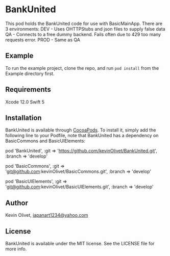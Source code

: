 # BankUnited

This pod holds the BankUnited code for use with BasicMainApp.
There are 3 environments:
DEV - Uses OHTTPStubs and json files to supply false data
QA - Connects to a free dummy backend.  Fails often due to 429 too many requests error.
PROD - Same as QA

## Example

To run the example project, clone the repo, and run `pod install` from the Example directory first.

## Requirements
Xcode 12.0
Swift 5

## Installation

BankUnited is available through [CocoaPods](https://cocoapods.org). To install
it, simply add the following line to your Podfile, note that BankUnited has a dependency on BasicCommons and BasicUIElements:


pod 'BankUnited', :git => 'https://github.com/kevinOlivet/BankUnited.git', :branch => 'develop'

pod 'BasicCommons', :git => 'git@github.com:kevinOlivet/BasicCommons.git', :branch => 'develop'

pod 'BasicUIElements', :git => 'git@github.com:kevinOlivet/BasicUIElements.git', :branch => 'develop'


## Author

Kevin Olivet, japanart1234@yahoo.com

## License

BankUnited is available under the MIT license. See the LICENSE file for more info.
